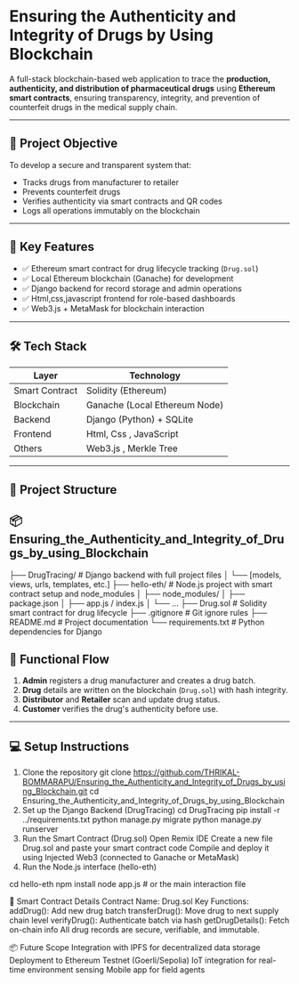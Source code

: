 # Ensuring the Authenticity and Integrity of Drugs by Using Blockchain

A full-stack blockchain-based web application to trace the **production, authenticity, and distribution of pharmaceutical drugs** using **Ethereum smart contracts**, ensuring transparency, integrity, and prevention of counterfeit drugs in the medical supply chain.

---

## 🚀 Project Objective

To develop a secure and transparent system that:
- Tracks drugs from manufacturer to retailer
- Prevents counterfeit drugs
- Verifies authenticity via smart contracts and QR codes
- Logs all operations immutably on the blockchain

---

## 🧩 Key Features

- ✅ Ethereum smart contract for drug lifecycle tracking (`Drug.sol`)
- ✅ Local Ethereum blockchain (Ganache) for development
- ✅ Django backend for record storage and admin operations
- ✅ Html,css,javascript frontend for role-based dashboards
- ✅ Web3.js + MetaMask for blockchain interaction

---

## 🛠️ Tech Stack

| Layer        | Technology                           |
|--------------|---------------------------------------|
| Smart Contract | Solidity (Ethereum)                |
| Blockchain   | Ganache (Local Ethereum Node)         |
| Backend      | Django (Python) + SQLite              |
| Frontend     | Html, Css , JavaScript                 |
| Others       | Web3.js , Merkle Tree |

---

## 📁 Project Structure

## 📦 Ensuring_the_Authenticity_and_Integrity_of_Drugs_by_using_Blockchain

├── DrugTracing/ # Django backend with full project files
│ └── [models, views, urls, templates, etc.]
├── hello-eth/ # Node.js project with smart contract setup and node_modules
│ ├── node_modules/
│ ├── package.json
│ ├── app.js / index.js
│ └── ...
├── Drug.sol # Solidity smart contract for drug lifecycle
├── .gitignore # Git ignore rules
├── README.md # Project documentation
└── requirements.txt # Python dependencies for Django


## 📸 Functional Flow

1. **Admin** registers a drug manufacturer and creates a drug batch.
2. **Drug** details are written on the blockchain (`Drug.sol`) with hash integrity.
3. **Distributor** and **Retailer** scan and update drug status.
4. **Customer** verifies the drug's authenticity before use.

---

## 💻 Setup Instructions

 1. Clone the repository
git clone https://github.com/THRIKAL-BOMMARAPU/Ensuring_the_Authenticity_and_Integrity_of_Drugs_by_using_Blockchain.git
cd Ensuring_the_Authenticity_and_Integrity_of_Drugs_by_using_Blockchain
2. Set up the Django Backend (DrugTracing)
cd DrugTracing
pip install -r ../requirements.txt
python manage.py migrate
python manage.py runserver
3. Run the Smart Contract (Drug.sol)
Open Remix IDE
Create a new file Drug.sol and paste your smart contract code
Compile and deploy it using Injected Web3 (connected to Ganache or MetaMask)
4. Run the Node.js interface (hello-eth)

cd hello-eth
npm install
node app.js     # or the main interaction file

🔐 Smart Contract Details
Contract Name: Drug.sol
Key Functions:
addDrug(): Add new drug batch
transferDrug(): Move drug to next supply chain level
verifyDrug(): Authenticate batch via hash
getDrugDetails(): Fetch on-chain info
All drug records are secure, verifiable, and immutable.

📦 Future Scope
Integration with IPFS for decentralized data storage
Deployment to Ethereum Testnet (Goerli/Sepolia)
IoT integration for real-time environment sensing
Mobile app for field agents
